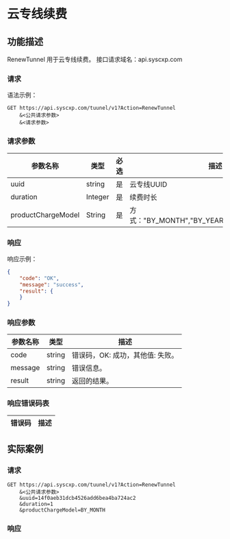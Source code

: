 # 云专线续费

## 功能描述

RenewTunnel 用于云专线续费。
接口请求域名：api.syscxp.com

### 请求

语法示例：
```http request
GET https://api.syscxp.com/tuunel/v1?Action=RenewTunnel
    &<公共请求参数>
    &<请求参数>
```

### 请求参数

|参数名称|类型|必选|描述|
|---|---|---|---|
|uuid|string|是|云专线UUID|
|duration|Integer|是|续费时长|
|productChargeModel|String|是|方式："BY_MONTH","BY_YEAR","BY_WEEK","BY_DAY"|

### 响应

响应示例：
```json
{
    "code": "OK",
    "message": "success",
    "result": {
    }
}
```
### 响应参数

|参数名称|类型|描述|
|---|---|---|
|code|string|错误码，OK: 成功，其他值: 失败。|
|message|string|错误信息。|
|result|string|返回的结果。|


### 响应错误码表

|错误码|描述|
|---|---|

## 实际案例

### 请求
```http request
GET https://api.syscxp.com/tuunel/v1?Action=RenewTunnel
    &<公共请求参数>
    &uuid=14f0aeb31dcb4526add6bea4ba724ac2
    &duration=1
    &productChargeModel=BY_MONTH
```

### 响应
```json

```

